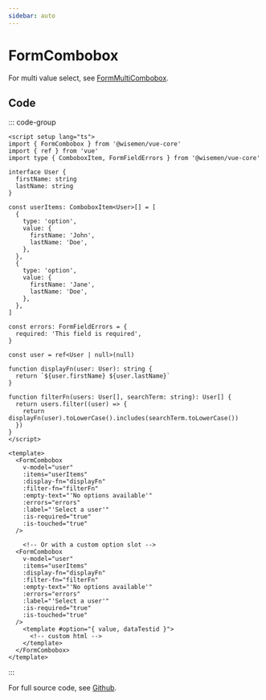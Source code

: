 ```yaml
---
sidebar: auto
---
```


# FormCombobox

For multi value select, see [FormMultiCombobox](/components/combobox/form-multi-combobox.md).

<!-- @include: ./form-combobox-meta.md -->

## Code

::: code-group
```vue [Usage]
<script setup lang="ts">
import { FormCombobox } from '@wisemen/vue-core'
import { ref } from 'vue'
import type { ComboboxItem, FormFieldErrors } from '@wisemen/vue-core'

interface User {
  firstName: string
  lastName: string
}

const userItems: ComboboxItem<User>[] = [
  {
    type: 'option',
    value: {
      firstName: 'John',
      lastName: 'Doe',
    },
  },
  {
    type: 'option',
    value: {
      firstName: 'Jane',
      lastName: 'Doe',
    },
  },
]

const errors: FormFieldErrors = {
  required: 'This field is required',
}

const user = ref<User | null>(null)

function displayFn(user: User): string {
  return `${user.firstName} ${user.lastName}`
}

function filterFn(users: User[], searchTerm: string): User[] {
  return users.filter((user) => {
    return displayFn(user).toLowerCase().includes(searchTerm.toLowerCase())
  })
}
</script>

<template>
  <FormCombobox
    v-model="user"
    :items="userItems"
    :display-fn="displayFn"
    :filter-fn="filterFn"
    :empty-text="'No options available'"
    :errors="errors"
    :label="'Select a user'"
    :is-required="true"
    :is-touched="true"
  />

    <!-- Or with a custom option slot -->
  <FormCombobox
    v-model="user"
    :items="userItems"
    :display-fn="displayFn"
    :filter-fn="filterFn"
    :empty-text="'No options available'"
    :errors="errors"
    :label="'Select a user'"
    :is-required="true"
    :is-touched="true"
  />
    <template #option="{ value, dataTestid }">
      <!-- custom html -->
    </template>
  </FormCombobox>
</template>
```
::: 

For full source code, see [Github](https://github.com/wisemen-digital/vue-core/blob/main/packages/components/src/components/combobox/FormCombobox.vue).
